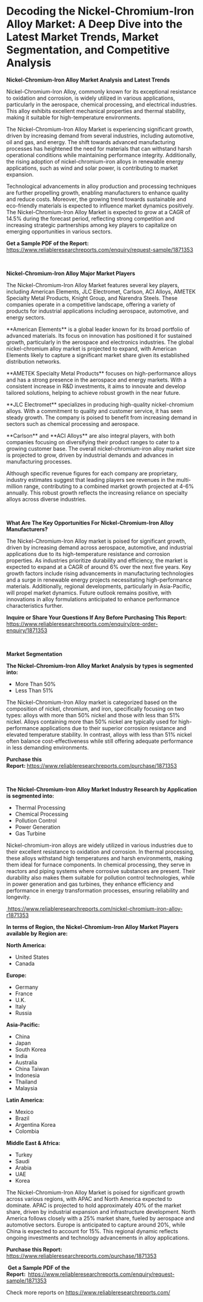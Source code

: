 <p><h1>Decoding the Nickel-Chromium-Iron Alloy Market: A Deep Dive into the Latest Market Trends, Market Segmentation, and Competitive Analysis</h1></p><p><strong>Nickel-Chromium-Iron Alloy Market Analysis and Latest Trends</strong></p>
<p><p>Nickel-Chromium-Iron Alloy, commonly known for its exceptional resistance to oxidation and corrosion, is widely utilized in various applications, particularly in the aerospace, chemical processing, and electrical industries. This alloy exhibits excellent mechanical properties and thermal stability, making it suitable for high-temperature environments.</p><p>The Nickel-Chromium-Iron Alloy Market is experiencing significant growth, driven by increasing demand from several industries, including automotive, oil and gas, and energy. The shift towards advanced manufacturing processes has heightened the need for materials that can withstand harsh operational conditions while maintaining performance integrity. Additionally, the rising adoption of nickel-chromium-iron alloys in renewable energy applications, such as wind and solar power, is contributing to market expansion.</p><p>Technological advancements in alloy production and processing techniques are further propelling growth, enabling manufacturers to enhance quality and reduce costs. Moreover, the growing trend towards sustainable and eco-friendly materials is expected to influence market dynamics positively. The Nickel-Chromium-Iron Alloy Market is expected to grow at a CAGR of 14.5% during the forecast period, reflecting strong competition and increasing strategic partnerships among key players to capitalize on emerging opportunities in various sectors.</p></p>
<p><strong>Get a Sample PDF of the Report:&nbsp;</strong> <a href="https://www.reliableresearchreports.com/enquiry/request-sample/1871353?utm_campaign=2119&utm_medium=2&utm_source=Github&utm_content=ia&utm_term=04022025&utm_id=nickel-chromium-iron-alloy">https://www.reliableresearchreports.com/enquiry/request-sample/1871353</a></p>
<p>&nbsp;</p>
<p><strong>Nickel-Chromium-Iron Alloy Major Market Players</strong></p>
<p><p>The Nickel-Chromium-Iron Alloy Market features several key players, including American Elements, JLC Electromet, Carlson, ACI Alloys, AMETEK Specialty Metal Products, Knight Group, and Narendra Steels. These companies operate in a competitive landscape, offering a variety of products for industrial applications including aerospace, automotive, and energy sectors.</p><p>**American Elements** is a global leader known for its broad portfolio of advanced materials. Its focus on innovation has positioned it for sustained growth, particularly in the aerospace and electronics industries. The global nickel-chromium alloy market is projected to expand, with American Elements likely to capture a significant market share given its established distribution networks.</p><p>**AMETEK Specialty Metal Products** focuses on high-performance alloys and has a strong presence in the aerospace and energy markets. With a consistent increase in R&D investments, it aims to innovate and develop tailored solutions, helping to achieve robust growth in the near future.</p><p>**JLC Electromet** specializes in producing high-quality nickel-chromium alloys. With a commitment to quality and customer service, it has seen steady growth. The company is poised to benefit from increasing demand in sectors such as chemical processing and aerospace.</p><p>**Carlson** and **ACI Alloys** are also integral players, with both companies focusing on diversifying their product ranges to cater to a growing customer base. The overall nickel-chromium-iron alloy market size is projected to grow, driven by industrial demands and advances in manufacturing processes.</p><p>Although specific revenue figures for each company are proprietary, industry estimates suggest that leading players see revenues in the multi-million range, contributing to a combined market growth projected at 4-6% annually. This robust growth reflects the increasing reliance on specialty alloys across diverse industries.</p></p>
<p>&nbsp;</p>
<p><strong>What Are The Key Opportunities For Nickel-Chromium-Iron Alloy Manufacturers?</strong></p>
<p><p>The Nickel-Chromium-Iron Alloy market is poised for significant growth, driven by increasing demand across aerospace, automotive, and industrial applications due to its high-temperature resistance and corrosion properties. As industries prioritize durability and efficiency, the market is expected to expand at a CAGR of around 6% over the next five years. Key growth factors include rising advancements in manufacturing technologies and a surge in renewable energy projects necessitating high-performance materials. Additionally, regional developments, particularly in Asia-Pacific, will propel market dynamics. Future outlook remains positive, with innovations in alloy formulations anticipated to enhance performance characteristics further.</p></p>
<p><strong>Inquire or Share Your Questions If Any Before Purchasing This Report:</strong> <a href="https://www.reliableresearchreports.com/enquiry/pre-order-enquiry/1871353?utm_campaign=2119&utm_medium=2&utm_source=Github&utm_content=ia&utm_term=04022025&utm_id=nickel-chromium-iron-alloy">https://www.reliableresearchreports.com/enquiry/pre-order-enquiry/1871353</a></p>
<p>&nbsp;</p>
<p><strong>Market Segmentation</strong></p>
<p><strong>The Nickel-Chromium-Iron Alloy Market Analysis by types is segmented into:</strong></p>
<p><ul><li>More Than 50%</li><li>Less Than 51%</li></ul></p>
<p><p>The Nickel-Chromium-Iron Alloy market is categorized based on the composition of nickel, chromium, and iron, specifically focusing on two types: alloys with more than 50% nickel and those with less than 51% nickel. Alloys containing more than 50% nickel are typically used for high-performance applications due to their superior corrosion resistance and elevated temperature stability. In contrast, alloys with less than 51% nickel often balance cost-effectiveness while still offering adequate performance in less demanding environments.</p></p>
<p><strong>Purchase this Report:&nbsp;</strong><a href="https://www.reliableresearchreports.com/purchase/1871353?utm_campaign=2119&utm_medium=2&utm_source=Github&utm_content=ia&utm_term=04022025&utm_id=nickel-chromium-iron-alloy">https://www.reliableresearchreports.com/purchase/1871353</a></p>
<p>&nbsp;</p>
<p><strong>The Nickel-Chromium-Iron Alloy Market Industry Research by Application is segmented into:</strong></p>
<p><ul><li>Thermal Processing</li><li>Chemical Processing</li><li>Pollution Control</li><li>Power Generation</li><li>Gas Turbine</li></ul></p>
<p><p>Nickel-chromium-iron alloys are widely utilized in various industries due to their excellent resistance to oxidation and corrosion. In thermal processing, these alloys withstand high temperatures and harsh environments, making them ideal for furnace components. In chemical processing, they serve in reactors and piping systems where corrosive substances are present. Their durability also makes them suitable for pollution control technologies, while in power generation and gas turbines, they enhance efficiency and performance in energy transformation processes, ensuring reliability and longevity.</p></p>
<p><a href="https://www.reliableresearchreports.com/nickel-chromium-iron-alloy-r1871353?utm_campaign=2119&utm_medium=2&utm_source=Github&utm_content=ia&utm_term=04022025&utm_id=nickel-chromium-iron-alloy">&nbsp;https://www.reliableresearchreports.com/nickel-chromium-iron-alloy-r1871353</a></p>
<p><strong>In terms of Region, the Nickel-Chromium-Iron Alloy Market Players available by Region are:</strong></p>
<p>
    <p> <strong> North America: </strong>
        <ul>
            <li>United States</li>
            <li>Canada</li>
        </ul>
        </p> 
    <p> <strong> Europe: </strong>
        <ul>
            <li>Germany</li>
            <li>France</li>
            <li>U.K.</li>
            <li>Italy</li>
            <li>Russia</li>
        </ul>
        </p> 
    <p> <strong> Asia-Pacific: </strong>
        <ul>
            <li>China</li>
            <li>Japan</li>
            <li>South Korea</li>
            <li>India</li>
            <li>Australia</li>
            <li>China Taiwan</li>
            <li>Indonesia</li>
            <li>Thailand</li>
            <li>Malaysia</li>
        </ul>
        </p> 
    <p> <strong> Latin America: </strong>
        <ul>
            <li>Mexico</li>
            <li>Brazil</li>
            <li>Argentina Korea</li>
            <li>Colombia</li>
        </ul>
        </p> 
    <p> <strong> Middle East & Africa: </strong>
        <ul>
            <li>Turkey</li>
            <li>Saudi</li>
            <li>Arabia</li>
            <li>UAE</li>
            <li>Korea</li>
        </ul>
    </p>
    </p>
<p><p>The Nickel-Chromium-Iron Alloy Market is poised for significant growth across various regions, with APAC and North America expected to dominate. APAC is projected to hold approximately 40% of the market share, driven by industrial expansion and infrastructure development. North America follows closely with a 25% market share, fueled by aerospace and automotive sectors. Europe is anticipated to capture around 20%, while China is expected to account for 15%. This regional dynamic reflects ongoing investments and technology advancements in alloy applications.</p></p>
<p><strong>Purchase this Report: </strong><a href="https://www.reliableresearchreports.com/purchase/1871353?utm_campaign=2119&utm_medium=2&utm_source=Github&utm_content=ia&utm_term=04022025&utm_id=nickel-chromium-iron-alloy">https://www.reliableresearchreports.com/purchase/1871353</a></p>
<p>&nbsp;<strong>Get a Sample PDF of the Report:&nbsp;&nbsp;</strong><a href="https://www.reliableresearchreports.com/enquiry/request-sample/1871353?utm_campaign=2119&utm_medium=2&utm_source=Github&utm_content=ia&utm_term=04022025&utm_id=nickel-chromium-iron-alloy">https://www.reliableresearchreports.com/enquiry/request-sample/1871353</a></p>
<p><strong></strong></p>
<p>Check more reports on <a href="https://www.reliableresearchreports.com/?utm_campaign=2119&utm_medium=2&utm_source=Github&utm_content=ia&utm_term=04022025&utm_id=nickel-chromium-iron-alloy">https://www.reliableresearchreports.com/</a></p>